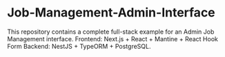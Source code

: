 # Job-Management-Admin-Interface
This repository contains a complete full-stack example for an Admin Job Management interface.  Frontend: Next.js + React + Mantine + React Hook Form  Backend: NestJS + TypeORM + PostgreSQL.
